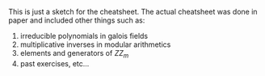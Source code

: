 This is just a sketch for the cheatsheet. The actual cheatsheet was done in paper and included other things such as: 
1. irreducible polynomials in galois fields
2. multiplicative inverses in modular arithmetics
3. elements and generators of $ZZ_m$
4. past exercises, etc...

